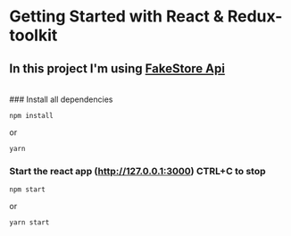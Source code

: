 # Getting Started with React & Redux-toolkit

## In this project I'm using <a href="https://fakestoreapi.com/" target="_blank">FakeStore Api</a>

<br/>
### Install all dependencies

```
npm install
```

or

```
yarn
```

### Start the react app (http://127.0.0.1:3000) CTRL+C to stop

```
npm start
```

or

```
yarn start
```
